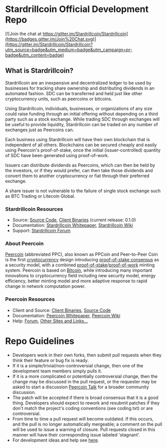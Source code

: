 
# Stardrillcoin Official Development Repo

[![Join the chat at https://gitter.im/Stardrillcoin/Stardrillcoin](https://badges.gitter.im/Join%20Chat.svg)](https://gitter.im/Stardrillcoin/Stardrillcoin?utm_source=badge&utm_medium=badge&utm_campaign=pr-badge&utm_content=badge)

## What is Stardrillcoin?

Stardrillcoin are an inexpensive and decentralized ledger to be used by businesses for tracking share ownership and distributing dividends in an automated fashion. SDC can be transferred and held just like other cryptocurrency units, such as peercoins or bitcoins.

Using Stardrillcoin, individuals, businesses, or organizations of any size could raise funding through an initial offering without depending on a third party such as a stock exchange. While trading SDC through exchanges will be useful to provide liquidity, Stardrillcoin can be traded on any number of exchanges just as Peercoins can. 

Each business using Stardrillcoin will have their own blockchain that is independent of all others. Blockchains can be secured cheaply and easily using Peercoin's proof-of-stake, once the initial (issuer-controlled) quantity of SDC have been generated using proof-of-work.

Issuers can distribute dividends as Peercoins, which can then be held by the investors, or if they would prefer, can then take those dividends and convert them to another cryptocurrency or fiat through their preferred exchange.

A share issuer is not vulnerable to the failure of single stock exchange such as BTC Trading or Litecoin Global. 

### Stardrillcoin Resources
* Source: [Source Code](https://github.com/Stardrillcoin/Stardrillcoin), [Client Binaries](https://github.com/Peerunity/Peerunity/releases/tag/v0.1.0) (current release: 0.1.0)
* Documentation: [Stardrillcoin Whitepaper](http://www.peercointalk.org/index.php?action=dlattach;topic=527.0;attach=96), [Stardrillcoin Wiki](https://github.com/Stardrillcoin/Stardrillcoin/wiki)
* Support: [Stardrillcoin Forum](http://www.peercointalk.org/index.php?board=61.0)

### About Peercoin
[Peercoin](http://peercoin.net/) (abbreviated PPC), also known as PPCoin and Peer-to-Peer Coin is the first [cryptocurrency](https://en.wikipedia.org/wiki/Cryptocurrency) design introducing [proof-of-stake consensus](http://peercoin.net/bin/peercoin-paper.pdf) as a security model, with a combined [proof-of-stake](http://peercoin.net/bin/peercoin-paper.pdf)/[proof-of-work](https://en.wikipedia.org/wiki/Proof-of-work_system) minting system. Peercoin is based on [Bitcoin](http://bitcoin.org/en/), while introducing many important innovations to cryptocurrency field including new security model, energy efficiency, better minting model and more adaptive response to rapid change in network computation power.

### Peercoin Resources
* Client and Source:
[Client Binaries](http://sourceforge.net/projects/ppcoin/files/),
[Source Code](https://github.com/ppcoin/ppcoin)
* Documentation: [Peercoin Whitepaper](http://peercoin.net/whitepaper),
[Peercoin Wiki](https://github.com/ppcoin/ppcoin/wiki)
* Help: 
[Forum](http://www.peercointalk.org/),
[Other Sites and Links...](http://www.peercointalk.org/index.php?topic=4.0;topicseen)

# Repo Guidelines

* Developers work in their own forks, then submit pull requests when they think their feature or bug fix is ready.
* If it is a simple/trivial/non-controversial change, then one of the development team members simply pulls it.
* If it is a more complicated or potentially controversial change, then the change may be discussed in the pull request, or the requester may be asked to start a discussion [Peercoin Talk](http://www.peercointalk.org/) for a broader community discussion. 
* The patch will be accepted if there is broad consensus that it is a good thing. Developers should expect to rework and resubmit patches if they don't match the project's coding conventions (see coding.txt) or are controversial.
* From time to time a pull request will become outdated. If this occurs, and the pull is no longer automatically mergeable; a comment on the pull will be used to issue a warning of closure.  Pull requests closed in this manner will have their corresponding issue labeled 'stagnant'.
* For development ideas and help see [here](http://www.peercointalk.org/index.php?board=10.0).
